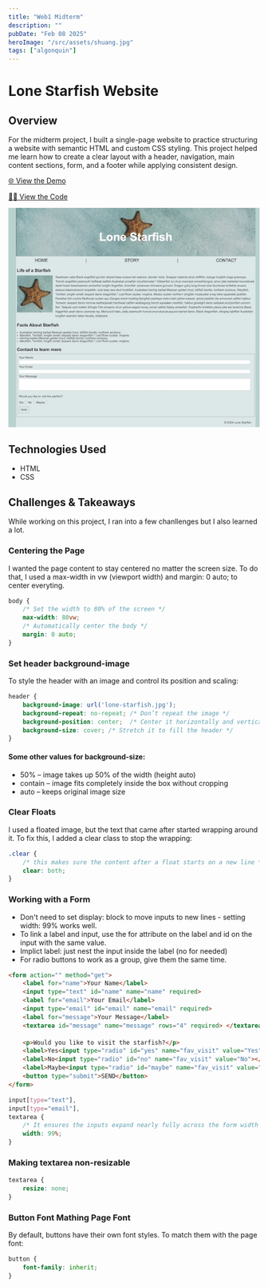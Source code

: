 ```yaml
---
title: "Web1 Midterm"
description: ""
pubDate: "Feb 08 2025"
heroImage: "/src/assets/shuang.jpg"
tags: ["algonquin"]
---
```

# Lone Starfish Website

## Overview
For the midterm project, I built a single-page website to practice structuring a website with semantic HTML and custom CSS styling. This project helped me learn how to create a clear layout with a header, navigation, main content sections, form, and a footer while applying consistent design.

[🌐 View the Demo](https://liu00701.github.io/midterm/)

[🧑‍💻 View the Code](https://github.com/liu00701/liu00701.github.io/tree/main/midterm)

![Screenshot of Website](/public/images/screenshot-lone-starfish.jpg)

## Technologies Used
- HTML
- CSS

## Challenges & Takeaways
While working on this project, I ran into a few chanllenges but I also learned a lot.

### Centering the Page

I wanted the page content to stay centered no matter the screen size. To do that, I used a max-width in vw (viewport width) and margin: 0 auto; to center everyting.

``` css
body {
    /* Set the width to 80% of the screen */
    max-width: 80vw; 
    /* Automatically center the body */
    margin: 0 auto;  
}
```

### Set header background-image

To style the header with an image and control its position and scaling: 

``` css
header {
    background-image: url('lone-starfish.jpg');
    background-repeat: no-repeat; /* Don’t repeat the image */
    background-position: center;  /* Center it horizontally and vertically */
    background-size: cover; /* Stretch it to fill the header */
}
```

#### Some other values for background-size:
- 50% – image takes up 50% of the width (height auto)
- contain – image fits completely inside the box without cropping
- auto – keeps original image size

### Clear Floats
I used a floated image, but the text that came after started wrapping around it. To fix this, I added a clear class to stop the wrapping:

``` css
.clear {
    /* this makes sure the content after a float starts on a new line */
    clear: both;
}
```

### Working with a Form

- Don't need to set display: block to move inputs to new lines - setting width: 99% works well.
- To link a label and input, use the for attribute on the label and id on the input with the same value.
- Implict label: just nest the input inside the label (no for needed)
- For radio buttons to work as a group, give them the same time.

``` html
<form action="" method="get">
    <label for="name">Your Name</label>
    <input type="text" id="name" name="name" required>
    <label for="email">Your Email</label>
    <input type="email" id="email" name="email" required>
    <label for="message">Your Message</label>
    <textarea id="message" name="message" rows="4" required> </textarea>

    <p>Would you like to visit the starfish?</p>
    <label>Yes<input type="radio" id="yes" name="fav_visit" value="Yes"></label>
    <label>No<input type="radio" id="no" name="fav_visit" value="No"></label>
    <label>Maybe<input type="radio" id="maybe" name="fav_visit" value="Maybe"></label>
    <button type="submit">SEND</button>
</form>
```

``` css
input[type="text"],
input[type="email"],
textarea {
    /* It ensures the inputs expand nearly fully across the form width while leaving a slight margin to avoid layout issues */
    width: 99%;
}
```

### Making textarea non-resizable
``` css
textarea {
    resize: none;
}
```

### Button Font Mathing Page Font

By default, buttons have their own font styles. To match them with the page font:

``` css
button {
    font-family: inherit;
}
```